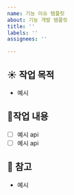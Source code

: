 ```yaml
---
name: 기능 이슈 템플릿
about: 기능 개발 템플릿
title: ''
labels: ''
assignees: ''

---
```


## ☀️ 작업 목적
- 예시

## 📄작업 내용
- [ ] 예시 api
- [ ] 예시 api

## 📌 참고
- 예시
